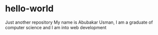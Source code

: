 # hello-world
Just another repository
My name is Abubakar Usman, I am a graduate of computer science and I am into web development

